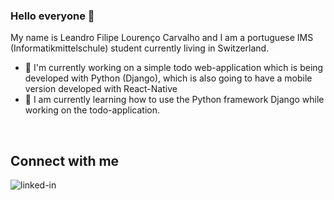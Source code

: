 ### Hello everyone 👋
My name is Leandro Filipe Lourenço Carvalho and I am a portuguese IMS (Informatikmittelschule) student currently living in Switzerland.

- 🔭 I'm currently working on a simple todo web-application which is being developed with Python (Django), which is also going to have a mobile version developed with React-Native
- 🌱 I am currently learning how to use the Python framework Django while working on the todo-application.
<br>

## Connect with me
[<img align="left" alt="linked-in" 
src='https://img.shields.io/badge/LinkedIn-100000?style=for-the-badge&logo=LinkedIn&logoColor=003CFF&labelColor=black&color=black'/>]("https://www.linkedin.com/in/leandro-carvalho-23700b215")


<!--
**LeandroCarvalho200409/LeandroCarvalho200409** is a ✨ _special_ ✨ repository because its `README.md` (this file) appears on your GitHub profile.

Here are some ideas to get you started:

- 🔭 I’m currently working on ...
- 🌱 I’m currently learning ...
- 👯 I’m looking to collaborate on ...
- 🤔 I’m looking for help with ...
- 💬 Ask me about ...
- 📫 How to reach me: ...
- 😄 Pronouns: ...
- ⚡ Fun fact: ...
-->


